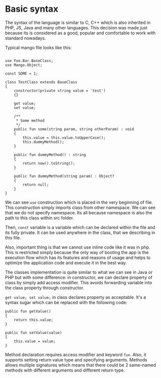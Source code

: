 # Basic syntax

The syntax of the language is similar to C, C++ which is also inherited in PHP, JS, Java and many other languages.
This decision was made just because its is considered as a good, popular and comfortable to work with standard nowadays.

Typical mango file looks like this:
```

use Foo.Bar.BaseClass;
use Mango.Object;

const SOME = 1;

class TestClass extends BaseClass
{       
    constructor(private string value = 'test') 
    {}
    
    get value;
    set value;
    
    /**
     * Some method
     */
    public fun some(string param, string otherParam) : void 
    {
        this.value = this.value.toUpperCase();      
        this.dummyMethod();    
    }
         
    public fun dummyMethod() : string 
    {
        return now().toString();
    }
        
    public fun dummyMethod(string param) : Object? 
    {
        return null;
    }
}
``` 

We can see `use` construction which is placed in the very beginning of file. 
This construction simply imports class from other namespace. We can see that we do not 
specify namespace. Its all because namespace is also the path to this class within src folder.

Then, `const` variable is a variable which can be declared within the file and its fully private. 
It can be used anywhere in the class, that we describing in this file.

Also, important thing is that we cannot use inline code like it was in php. This is restricted 
simply because the only way of booting the app is the execution flow which has its features and 
reasons of usage and helps to optimize the application code and execute it in the best way.  

The classes implementation is quite similar to what we can see in Java or PHP but with some difference:
in constructor, we can declare property of class by simply add access modifier. This avoids forwarding 
variable into the class property through constructor.

`get value; set value;` in class declares property as acceptable. It's a syntax sugar which can be 
replaced with the following code:
```
public fun getValue() 
{
    return this.value;
}

public fun setValue(value)
{
    this.value = value;
}
```

Method declaration requires access modifier and keyword `fun`. Also, it supports setting return 
value type and specifying arguments. Methods allows multiple signatures which means that there could 
be 2 same-named methods with different arguments and different return type.